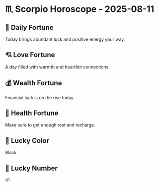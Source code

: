# ♏ Scorpio Horoscope - 2025-08-11

## 🎯 Daily Fortune

Today brings abundant luck and positive energy your way.

## 💘 Love Fortune

A day filled with warmth and heartfelt connections.

## 💰 Wealth Fortune

Financial luck is on the rise today.

## 🌱 Health Fortune

Make sure to get enough rest and recharge.

## 🎨 Lucky Color

Black

## 🔢 Lucky Number

41
